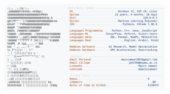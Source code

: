 <picture>
  <source srcset="https://raw.githubusercontent.com/mmazinjameel/mmazinjameel/main/dark_mode.svg?v=1742717509" media="(prefers-color-scheme: dark)">
  <img src="https://raw.githubusercontent.com/mmazinjameel/mmazinjameel/main/light_mode.svg?v=1742717509">
</picture>
